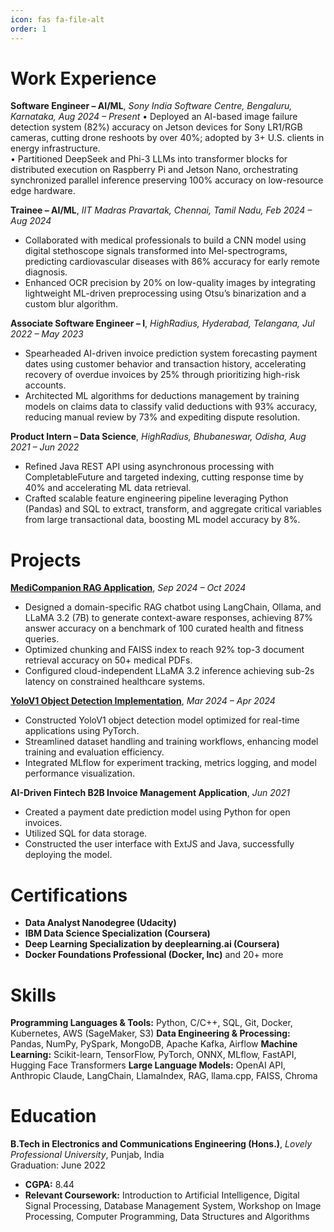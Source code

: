 ```yaml
---
icon: fas fa-file-alt
order: 1
---
```


# Work Experience

**Software Engineer – AI/ML**, _Sony India Software Centre, Bengaluru, Karnataka, Aug 2024 – Present_
• Deployed an AI-based image failure detection system (82%) accuracy on Jetson devices for Sony LR1/RGB cameras, cutting drone reshoots by over 40%; adopted by 3+ U.S. clients in energy infrastructure.  
• Partitioned DeepSeek and Phi-3 LLMs into transformer blocks for distributed execution on Raspberry Pi and Jetson Nano, orchestrating synchronized parallel inference preserving 100% accuracy on low-resource edge hardware.  

**Trainee – AI/ML**, _IIT Madras Pravartak, Chennai, Tamil Nadu, Feb 2024 – Aug 2024_
- Collaborated with medical professionals to build a CNN model using digital stethoscope signals transformed into Mel-spectrograms, predicting cardiovascular diseases with 86% accuracy for early remote diagnosis.
- Enhanced OCR precision by 20% on low-quality images by integrating lightweight ML-driven preprocessing using Otsu’s binarization and a custom blur algorithm.

**Associate Software Engineer – I**, _HighRadius, Hyderabad, Telangana, Jul 2022 – May 2023_
- Spearheaded AI-driven invoice prediction system forecasting payment dates using customer behavior and transaction history, accelerating recovery of overdue invoices by 25% through prioritizing high-risk accounts.  
- Architected ML algorithms for deductions management by training models on claims data to classify valid deductions with 93% accuracy, reducing manual review by 73% and expediting dispute resolution.  

**Product Intern – Data Science**, _HighRadius, Bhubaneswar, Odisha, Aug 2021 – Jun 2022_
- Refined Java REST API using asynchronous processing with CompletableFuture and targeted indexing, cutting response time by 40% and accelerating ML data retrieval.  
- Crafted scalable feature engineering pipeline leveraging Python (Pandas) and SQL to extract, transform, and aggregate critical variables from large transactional data, boosting ML model accuracy by 8%.  

# Projects

**[MediCompanion RAG Application](https://github.com/AbhijitMore/MediCompanion)**, _Sep 2024 – Oct 2024_
- Designed a domain-specific RAG chatbot using LangChain, Ollama, and LLaMA 3.2 (7B) to generate context-aware responses, achieving 87% answer accuracy on a benchmark of 100 curated health and fitness queries.  
- Optimized chunking and FAISS index to reach 92% top-3 document retrieval accuracy on 50+ medical PDFs.  
- Configured cloud-independent LLaMA 3.2 inference achieving sub-2s latency on constrained healthcare systems.  

**[YoloV1 Object Detection Implementation](https://github.com/AbhijitMore/yolov1)**, _Mar 2024 – Apr 2024_
- Constructed YoloV1 object detection model optimized for real-time applications using PyTorch.  
- Streamlined dataset handling and training workflows, enhancing model training and evaluation efficiency.  
- Integrated MLflow for experiment tracking, metrics logging, and model performance visualization.  

**AI-Driven Fintech B2B Invoice Management Application**, _Jun 2021_
- Created a payment date prediction model using Python for open invoices.
- Utilized SQL for data storage.
- Constructed the user interface with ExtJS and Java, successfully deploying the model.

# Certifications

- **Data Analyst Nanodegree (Udacity)**
- **IBM Data Science Specialization (Coursera)** 
- **Deep Learning Specialization by deeplearning.ai (Coursera)**
- **Docker Foundations Professional (Docker, Inc)** and 20+ more

# Skills
**Programming Languages & Tools:** Python, C/C++, SQL, Git, Docker, Kubernetes, AWS (SageMaker, S3)
**Data Engineering & Processing:** Pandas, NumPy, PySpark, MongoDB, Apache Kafka, Airflow
**Machine Learning:** Scikit-learn, TensorFlow, PyTorch, ONNX, MLflow, FastAPI, Hugging Face Transformers
**Large Language Models:** OpenAI API, Anthropic Claude, LangChain, LlamaIndex, RAG, llama.cpp, FAISS, Chroma

# Education

**B.Tech in Electronics and Communications Engineering (Hons.)**, _Lovely Professional University_, Punjab, India   
Graduation: June 2022

- **CGPA:** 8.44
- **Relevant Coursework:** Introduction to Artificial Intelligence, Digital Signal Processing, Database Management System, Workshop on Image Processing, Computer Programming, Data Structures and Algorithms
